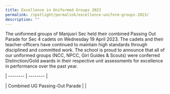 ```yaml
---
title: Excellence in Uniformed Groups 2023
permalink: /spotlight/permalink/excellence-uniform-groups-2023/
description: ""
---
```

The uniformed groups of Manjusri Sec held their combined Passing Out Parade for Sec 4 cadets on Wednesday 19 April 2023.  The cadets and their teacher-officers have continued to maintain high standards through disciplined and committed work.  The school is proud to announce that all of our uniformed groups (NCC, NPCC, Girl Guides & Scouts) were conferred Distinction/Gold awards in their respective unit assessments for excellence in performance over the past year.

| -------- | -------- |

| Combined UG Passing-Out Parade  |  |

